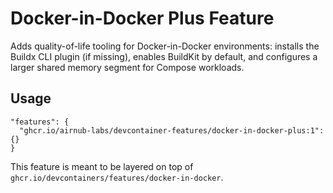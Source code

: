 # Docker-in-Docker Plus Feature

Adds quality-of-life tooling for Docker-in-Docker environments: installs the Buildx CLI plugin (if missing), enables BuildKit by default, and configures a larger shared memory segment for Compose workloads.

## Usage

```jsonc
"features": {
  "ghcr.io/airnub-labs/devcontainer-features/docker-in-docker-plus:1": {}
}
```

This feature is meant to be layered on top of `ghcr.io/devcontainers/features/docker-in-docker`.

<!-- Trigger feature test workflow. -->
